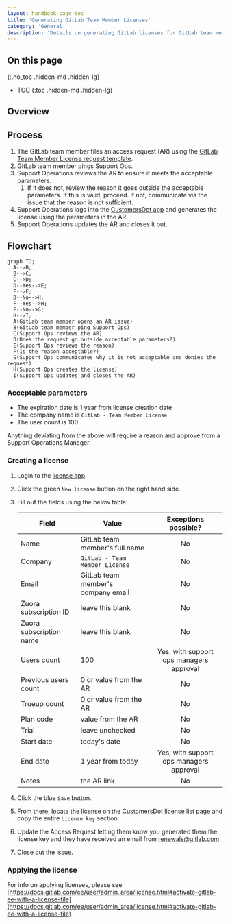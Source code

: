 ```yaml
---
layout: handbook-page-toc
title: 'Generating GitLab Team Member Licenses'
category: 'General'
description: 'Details on generating GitLab licenses for GitLab team members'
---
```


## On this page
{:.no_toc .hidden-md .hidden-lg}

- TOC
{:toc .hidden-md .hidden-lg}

## Overview



## Process

1. The GitLab team member files an access request (AR) using the
   [GitLab Team Member License request template](https://gitlab.com/gitlab-com/team-member-epics/access-requests/-/issues/new?issuable_template=GitLab_Team_Member_License_request).
1. GitLab team member pings Support Ops.
1. Support Operations reviews the AR to ensure it meets the acceptable
   parameters.
   1. If it does not, review the reason it goes outside the acceptable
      parameters. If this is valid, proceed. If not, communicate via the issue
      that the reason is not sufficient.
1. Support Operations logs into the
   [CustomersDot app](https://customers.gitlab.com/admin/license/new) and
   generates the license using the parameters in the AR.
1. Support Operations updates the AR and closes it out.

## Flowchart

```mermaid
graph TD;
  A-->B;
  B-->C;
  C-->D;
  D--Yes-->E;
  E-->F;
  D--No-->H;
  F--Yes-->H;
  F--No-->G;
  H-->I;
  A(GitLab team member opens an AR issue)
  B(GitLab team member ping Support Ops)
  C(Support Ops reviews the AR)
  D(Does the request go outside acceptable parameters?)
  E(Support Ops reviews the reason)
  F(Is the reason acceptable?)
  G(Support Ops communicates why it is not acceptable and denies the request)
  H(Support Ops creates the license)
  I(Support Ops updates and closes the AR)
```

### Acceptable parameters

* The expiration date is 1 year from license creation date
* The company name is `GitLab - Team Member License`
* The user count is 100

Anything deviating from the above will require a reason and approve from a
Support Operations Manager.

### Creating a license

1. Login to the [license app](https://customers.gitlab.com/admin/).
1. Click the green `New license` button on the right hand side.
1. Fill out the fields using the below table:

   | Field | Value | Exceptions possible? |
   |---|---|:-:|
   | Name | GitLab team member's full name | No |
   | Company | `GitLab - Team Member License` | No |
   | Email | GitLab team member's company email | No |
   | Zuora subscription ID | leave this blank | No |
   | Zuora subscription name | leave this blank | No |
   | Users count | 100 | Yes, with support ops managers approval |
   | Previous users count | 0 or value from the AR | No |
   | Trueup count | 0 or value from the AR | No |
   | Plan code | value from the AR | No |
   | Trial | leave unchecked | No |
   | Start date | today's date | No |
   | End date | 1 year from today | Yes, with support ops managers approval |
   | Notes | the AR link | No |

1. Click the blue `Save` button. 
1. From there, locate the license on the
   [CustomersDot license list page](https://customers.gitlab.com/admin/license)
   and copy the entire `License key` section.
1. Update the Access Request letting them know you generated them the license
   key and they have received an email from renewals@gitlab.com.
1. Close out the issue.


### Applying the license

For info on applying licenses, please see
[https://docs.gitlab.com/ee/user/admin_area/license.html#activate-gitlab-ee-with-a-license-file](https://docs.gitlab.com/ee/user/admin_area/license.html#activate-gitlab-ee-with-a-license-file)
